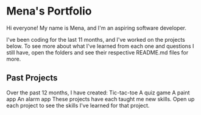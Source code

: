 # Mena's Portfolio

Hi everyone! My name is Mena, and I'm an aspiring software developer.

I've been coding for the last 11 months, and I've worked on the projects below. To see more about what I've learned from each one and questions I still have, open the folders and see their respective README.md files for more. 

## Past Projects
Over the past 12 months, I have created:
Tic-tac-toe
A quiz game
A paint app
An alarm app
These projects have each taught me new skills. Open up each project to see the skills I've learned for that project.
